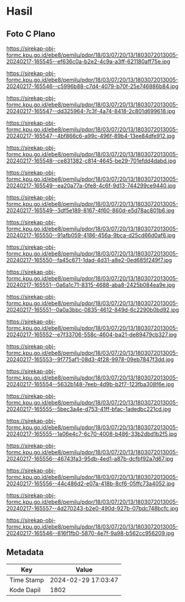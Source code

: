 # Hasil

## Foto C Plano

https://sirekap-obj-formc.kpu.go.id/ebe8/pemilu/pdpr/18/03/07/20/13/1803072013005-20240217-165545--ef636c0a-b2e2-4c9a-a3ff-621180aff75e.jpg

https://sirekap-obj-formc.kpu.go.id/ebe8/pemilu/pdpr/18/03/07/20/13/1803072013005-20240217-165546--c5996b88-c7d4-4079-b70f-25e746886b84.jpg

https://sirekap-obj-formc.kpu.go.id/ebe8/pemilu/pdpr/18/03/07/20/13/1803072013005-20240217-165547--dd325964-7c3f-4a74-8418-2c801d699618.jpg

https://sirekap-obj-formc.kpu.go.id/ebe8/pemilu/pdpr/18/03/07/20/13/1803072013005-20240217-165547--4bf866c6-a99c-496f-89b4-13ee84dfe912.jpg

https://sirekap-obj-formc.kpu.go.id/ebe8/pemilu/pdpr/18/03/07/20/13/1803072013005-20240217-165548--ce831382-c814-4645-be29-701efdd4dabd.jpg

https://sirekap-obj-formc.kpu.go.id/ebe8/pemilu/pdpr/18/03/07/20/13/1803072013005-20240217-165549--ea20a77a-0fe8-4c6f-9d13-744299ce9440.jpg

https://sirekap-obj-formc.kpu.go.id/ebe8/pemilu/pdpr/18/03/07/20/13/1803072013005-20240217-165549--3df5e189-8167-4f60-860d-e5d78ac801b6.jpg

https://sirekap-obj-formc.kpu.go.id/ebe8/pemilu/pdpr/18/03/07/20/13/1803072013005-20240217-165550--91afb059-4186-456a-9bca-d25cd66d0af6.jpg

https://sirekap-obj-formc.kpu.go.id/ebe8/pemilu/pdpr/18/03/07/20/13/1803072013005-20240217-165550--fa45c671-1dad-4d31-a8e2-0ed685f249f7.jpg

https://sirekap-obj-formc.kpu.go.id/ebe8/pemilu/pdpr/18/03/07/20/13/1803072013005-20240217-165551--0a6a1c71-8315-4688-aba8-2425b084ea9e.jpg

https://sirekap-obj-formc.kpu.go.id/ebe8/pemilu/pdpr/18/03/07/20/13/1803072013005-20240217-165551--0a0a3bbc-0835-4612-849d-6c2290b0bd92.jpg

https://sirekap-obj-formc.kpu.go.id/ebe8/pemilu/pdpr/18/03/07/20/13/1803072013005-20240217-165552--e7f33706-558c-4604-ba21-de89479cb327.jpg

https://sirekap-obj-formc.kpu.go.id/ebe8/pemilu/pdpr/18/03/07/20/13/1803072013005-20240217-165553--9f775af1-08d3-4f28-9978-09eb7847f3dd.jpg

https://sirekap-obj-formc.kpu.go.id/ebe8/pemilu/pdpr/18/03/07/20/13/1803072013005-20240217-165554--5632b148-7eeb-4d9b-b2f7-123fba308f6e.jpg

https://sirekap-obj-formc.kpu.go.id/ebe8/pemilu/pdpr/18/03/07/20/13/1803072013005-20240217-165555--5bec3a4e-d753-41ff-bfac-1adedbc221cd.jpg

https://sirekap-obj-formc.kpu.go.id/ebe8/pemilu/pdpr/18/03/07/20/13/1803072013005-20240217-165555--1a06e4c7-6c70-4008-b486-33b2dbd1b2f5.jpg

https://sirekap-obj-formc.kpu.go.id/ebe8/pemilu/pdpr/18/03/07/20/13/1803072013005-20240217-165556--46743fa3-95db-4ed1-a87b-dcfbf92a7d67.jpg

https://sirekap-obj-formc.kpu.go.id/ebe8/pemilu/pdpr/18/03/07/20/13/1803072013005-20240217-165556--44c486d2-e07a-418b-8cf6-05ffc73a4052.jpg

https://sirekap-obj-formc.kpu.go.id/ebe8/pemilu/pdpr/18/03/07/20/13/1803072013005-20240217-165557--4d270243-b2e0-490d-927b-07bdc748bcfc.jpg

https://sirekap-obj-formc.kpu.go.id/ebe8/pemilu/pdpr/18/03/07/20/13/1803072013005-20240217-165546--816f1fb0-5870-4e7f-9a98-b562cc956209.jpg


## Metadata

| Key        | Value               |
| ---------- | ------------------- |
| Time Stamp | 2024-02-29 17:03:47 |
| Kode Dapil | 1802                |




